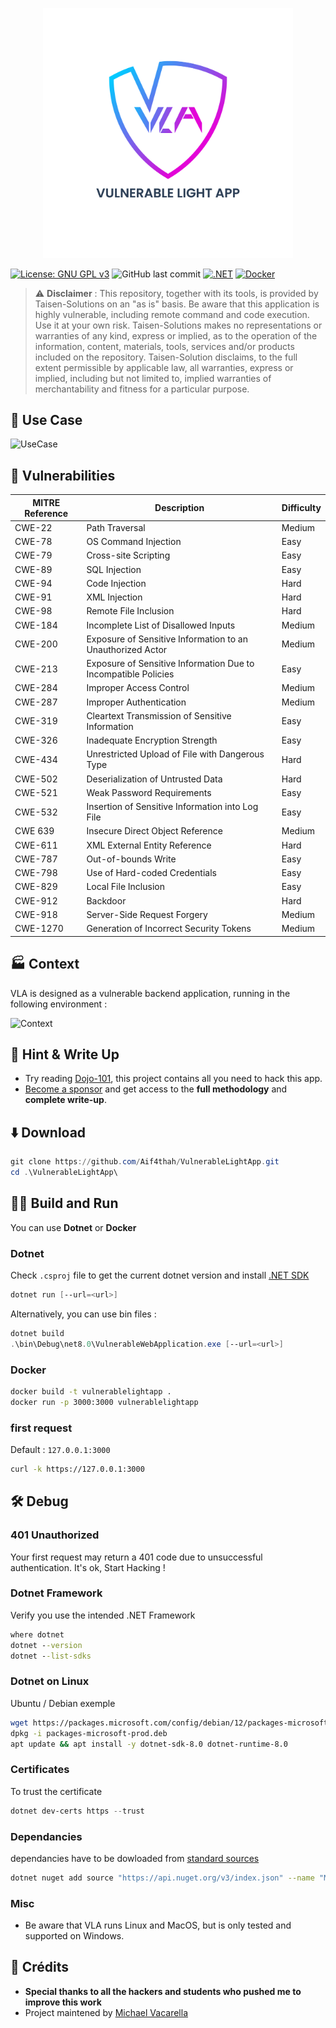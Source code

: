 <p align="center">
    <img src="./LogoVLA.png" alt="Dojo-101" style="width: 400px;" />
</p>

[![License: GNU GPL v3](https://img.shields.io/badge/License-GPLv3-blue.svg)](https://www.gnu.org/licenses/gpl-3.0)
![GitHub last commit](https://img.shields.io/github/last-commit/Aif4thah/VulnerableLightApp)
[![.NET](https://github.com/Aif4thah/VulnerableLightApp/actions/workflows/dotnet.yml/badge.svg)](https://github.com/Aif4thah/VulnerableLightApp/actions/workflows/dotnet.yml)
[![Docker](https://github.com/Aif4thah/VulnerableLightApp/actions/workflows/docker.yml/badge.svg)](https://github.com/Aif4thah/VulnerableLightApp/actions/workflows/docker.yml)



> ⚠️ **Disclaimer** : This repository, together with its tools, is provided by Taisen-Solutions on an "as is" basis. Be aware that this application is highly vulnerable, including remote command and code execution. Use it at your own risk. Taisen-Solutions makes no representations or warranties of any kind, express or implied, as to the operation of the information, content, materials, tools, services and/or products included on the repository. Taisen-Solution disclaims, to the full extent permissible by applicable law, all warranties, express or implied, including but not limited to, implied warranties of merchantability and fitness for a particular purpose.


## 🎱 Use Case

![UseCase](./VLAusecase.drawio.png)


## 🐞 Vulnerabilities

| MITRE Reference | Description | Difficulty |
|----|---|----|
| CWE-22 | Path Traversal | Medium |
| CWE-78 | OS Command Injection | Easy |
| CWE-79 | Cross-site Scripting | Easy  |
| CWE-89 | SQL Injection | Easy |
| CWE-94 | Code Injection| Hard |
| CWE-91 | XML Injection | Hard | 
| CWE-98 | Remote File Inclusion | Hard |
| CWE-184 | Incomplete List of Disallowed Inputs | Medium |
| CWE-200 | Exposure of Sensitive Information to an Unauthorized Actor | Medium |
| CWE-213 | Exposure of Sensitive Information Due to Incompatible Policies | Easy |
| CWE-284 | Improper Access Control | Medium |
| CWE-287 | Improper Authentication | Medium |
| CWE-319 | Cleartext Transmission of Sensitive Information | Easy |
| CWE-326 | Inadequate Encryption Strength | Easy |
| CWE-434 | Unrestricted Upload of File with Dangerous Type | Hard |
| CWE-502 | Deserialization of Untrusted Data | Hard |
| CWE-521 | Weak Password Requirements | Easy |
| CWE-532 | Insertion of Sensitive Information into Log File | Easy |
| CWE 639 | Insecure Direct Object Reference | Medium |
| CWE-611 | XML External Entity Reference | Hard |
| CWE-787 | Out-of-bounds Write | Easy |
| CWE-798 | Use of Hard-coded Credentials | Easy |
| CWE-829 | Local File Inclusion | Easy |
| CWE-912 | Backdoor | Hard |
| CWE-918 | Server-Side Request Forgery | Medium |
| CWE-1270 | Generation of Incorrect Security Tokens | Medium |


## 🏭 Context

VLA is designed as a vulnerable backend application, running in the following environment : 

![Context](./Context.png)


## 🔑 Hint & Write Up

* Try reading [Dojo-101](https://github.com/Aif4thah/Dojo-101), this project contains all you need to hack this app.
* [Become a sponsor](https://github.com/sponsors/Aif4thah?frequency=recurring&sponsor=Aif4thah) and get access to the **full methodology** and **complete write-up**.


## ⬇️ Download

```PowerShell
git clone https://github.com/Aif4thah/VulnerableLightApp.git
cd .\VulnerableLightApp\
```


## 🔧🔥 Build and Run

You can use **Dotnet** or **Docker**

### Dotnet

Check `.csproj` file to get the current dotnet version and install [.NET SDK](https://dotnet.microsoft.com/en-us/download)

```PowerShell
dotnet run [--url=<url>]
```

Alternatively, you can use bin files :

```PowerShell
dotnet build
.\bin\Debug\net8.0\VulnerableWebApplication.exe [--url=<url>]
```

### Docker

```bash
docker build -t vulnerablelightapp .
docker run -p 3000:3000 vulnerablelightapp 
```

### first request 

Default : `127.0.0.1:3000`

```sh
curl -k https://127.0.0.1:3000
```


## 🛠️ Debug 

### 401 Unauthorized 

Your first request may return a 401 code due to unsuccessful authentication. It's ok, Start Hacking !

### Dotnet Framework

Verify you use the intended .NET Framework

```cmd
where dotnet
dotnet --version
dotnet --list-sdks
```

### Dotnet on Linux 

Ubuntu / Debian exemple

```bash
wget https://packages.microsoft.com/config/debian/12/packages-microsoft-prod.deb -O packages-microsoft-prod.deb
dpkg -i packages-microsoft-prod.deb
apt update && apt install -y dotnet-sdk-8.0 dotnet-runtime-8.0
```


### Certificates

To trust the certificate

```PowerShell
dotnet dev-certs https --trust
```


### Dependancies

dependancies have to be dowloaded from [standard sources](https://go.microsoft.com/fwlink/?linkid=848054)

```sh
dotnet nuget add source "https://api.nuget.org/v3/index.json" --name "Microsoft"
```

### Misc

* Be aware that VLA runs Linux and MacOS, but is only tested and supported on Windows.

## 💜 Crédits

* **Special thanks to all the hackers and students who pushed me to improve this work**
* Project maintened by [Michael Vacarella](https://github.com/Aif4thah)
